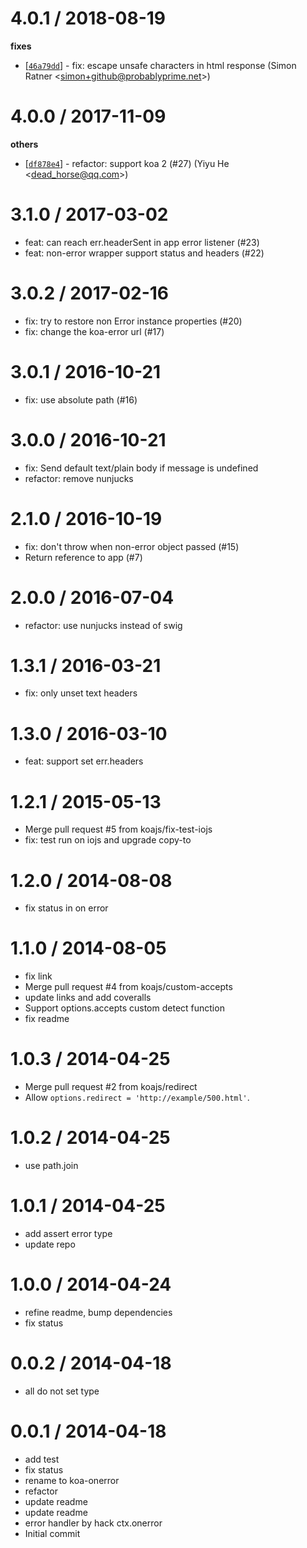 
4.0.1 / 2018-08-19
==================

**fixes**
  * [[`46a79dd`](http://github.com/koajs/onerror/commit/46a79ddcf81434dd2974ed7906f67ca4674dbf52)] - fix: escape unsafe characters in html response (Simon Ratner <<simon+github@probablyprime.net>>)

4.0.0 / 2017-11-09
==================

**others**
  * [[`df878e4`](http://github.com/koajs/onerror/commit/df878e4605c91aa55489a249c4093642f16ce96b)] - refactor: support koa 2 (#27) (Yiyu He <<dead_horse@qq.com>>)

3.1.0 / 2017-03-02
==================

  * feat: can reach err.headerSent in app error listener (#23)
  * feat: non-error wrapper support status and headers (#22)

3.0.2 / 2017-02-16
==================

  * fix: try to restore non Error instance properties (#20)
  * fix: change the koa-error url (#17)

3.0.1 / 2016-10-21
==================

  * fix: use absolute path (#16)

3.0.0 / 2016-10-21
==================

  * fix: Send default text/plain body if message is undefined
  * refactor: remove nunjucks

2.1.0 / 2016-10-19
==================

  * fix: don't throw when non-error object passed (#15)
  * Return reference to app (#7)

2.0.0 / 2016-07-04
==================

  * refactor: use nunjucks instead of swig

1.3.1 / 2016-03-21
==================

  * fix: only unset text headers

1.3.0 / 2016-03-10
==================

  * feat: support set err.headers

1.2.1 / 2015-05-13
==================

  * Merge pull request #5 from koajs/fix-test-iojs
  * fix: test run on iojs and upgrade copy-to

1.2.0 / 2014-08-08
==================

  * fix status in on error

1.1.0 / 2014-08-05
==================

  * fix link
  * Merge pull request #4 from koajs/custom-accepts
  * update links and add coveralls
  * Support options.accepts custom detect function
  * fix readme

1.0.3 / 2014-04-25
==================

  * Merge pull request #2 from koajs/redirect
  * Allow `options.redirect = 'http://example/500.html'`.

1.0.2 / 2014-04-25
==================

  * use path.join

1.0.1 / 2014-04-25
==================

  * add assert error type
  * update repo

1.0.0 / 2014-04-24
==================

  * refine readme, bump dependencies
  * fix status

0.0.2 / 2014-04-18
==================

  * all do not set type

0.0.1 / 2014-04-18
==================

  * add test
  * fix status
  * rename to koa-onerror
  * refactor
  * update readme
  * update readme
  * error handler by hack ctx.onerror
  * Initial commit
